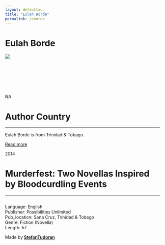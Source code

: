 ```yaml
---
layout: defaultau
title: "Eulah Borde"
permalink: /eborde
---
```

<!-- partial:index.partial.html -->
<div class="content">
    <h1>Eulah Borde</h1>
    <div class="quote">
        <div><img src="NA" class="logo"></div>
    </div>
    <div class="timeline">
        <div style="padding-bottom:100px;"></div>
        <div class="block">
            <div class="date right"><p class="right"> NA </p></div>
            <div class="dot"></div>
            <div class="left first">
                <h1>Author Country</h1><hr>
            <p>Eulah Borde is from Trinidad & Tobago.</p>
                <a href="NA" target="_blank">Read more</a>
            </div>
        </div>
        <div class="block">
            <div class="date left"><p class="left">2014</p></div>
            <div class="dot"></div>
            <div class="right">
                <h1>Murderfest: Two Novellas Inspired by Bloodcurdling Events</h1><hr>
                <p><img src=""></p>
                <p>
                Language: English<br/>
                Publisher: Possibilities Unlimited<br/>
                Pub_location: Sana Cruz, Trinidad & Tobago<br/>
                Genre: Fiction (Novella)<br/>
                Length: 57</p>
            </div>
        </div>
        <div id="footer">
        <p id="copyright">Made by&nbsp;<strong><a href="https://www.linkedin.com/in/nicolae-stefan-tudoran-b02291127/" target="_blank">StefanTudoran</a></strong></p>
    </div>
</div>
<!-- partial -->
  <script src='https://cdnjs.cloudflare.com/ajax/libs/jquery/3.1.1/jquery.min.js'></script><script  src="assets/js/authorscript.js"></script>